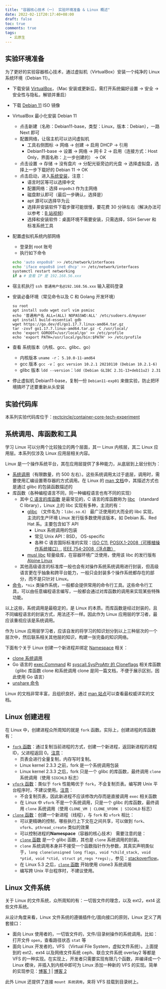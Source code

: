 ```yaml
---
title: "容器核心技术（一） 实验环境准备 & Linux 概述"
date: 2022-02-11T20:17:40+08:00
draft: false
toc: true
comments: true
tags:
  - 云原生
---
```


## 实验环境准备

为了更好的实验容器核心技术，通过虚拟机（VirtualBox）安装一个纯净的 Linux 系统环境（Debian 11）。

* 下载安装 [VirtualBox](https://www.virtualbox.org/)，（Mac 安装或更新后，需打开系统偏好设置 -> 安全 -> 安全性与隐私，解锁并重启）
* 下载 [Debian 11](https://www.debian.org/) ISO 镜像
* VirtualBox 最小化安装 Debian 11
    * 点击新建（名称：Debian11-base，类型：Linux，版本：Debian），一路 Next 即可
    * 配置网络，让宿主机可以访问虚拟机
        * 工具右侧图标 -> 网络 -> 创建 -> 启用 DHCP -> 引用
        * Debian11-base -> 设置 -> 网络 -> 网卡 2 -> 启用（连接方式：Host Only，界面名称：上一步创建的） -> OK
    * 点击设置 -> 存储 -> 没有盘片 -> 分配光驱旁边的光盘 -> 选择虚拟盘，选择上一步下载好的 Debian 11 -> OK
    * 点击启动，进入[系统安装](https://www.debian.org/releases/stable/amd64/ch06s03.zh-cn.html)，注意：
        * 语言时区等可以选择中文
        * 配置网络：选择 `enpo0s3` 作为主网络
        * 磁盘默认即可（最后一步确认，选择是）
        * apt 源可以选择华为云
        * 选择并安装软件下载步骤可能很慢，要花费 30 分钟左右（解决办法可以参考：[B 站视频](https://www.bilibili.com/video/av74615315/)）
        * 选择和安装软件：桌面环境不需要安装，只需选择，SSH Server 和 标准系统工具
* 配置虚拟机系统内部网络
    * 登录到 root 账号
    * 执行如下命令

    ```bash
    echo 'auto enpo0s8' >> /etc/network/interfaces
    echo 'iface enpo0s8 inet dhcp' >> /etc/network/interfaces
    systemctl restart networking
    if a # 查看 IP 是 192.168.56.xxx
    ```

* 宿主机执行 `ssh 普通用户名@192.168.56.xxx` 输入密码登录
* 安装必备环境（常见命令以及 C 和 Golang 开发环境）

    ```
    su root
    apt install sudo wget curl vim psmisc
    echo '普通用户名 ALL=(ALL) NOPASSWD:ALL' /etc/sudoers.d/myuser
    apt install build-essential gdb
    wget https://go.dev/dl/go1.17.7.linux-amd64.tar.gz
    tar -zxvf go1.17.7.linux-amd64.tar.gz -C /usr/local/
    echo 'export GOROOT=/usr/local/go' >> /etc/profile
    echo 'export PATH=/usr/local/go/bin:$PATH' >> /etc/profile
    ```

* 查看 系统版本（内核、gcc、glibc、go）
    * 内核版本 `uname -r`： `5.10.0-11-amd64`
    * gcc 版本 `gcc -v`： `gcc version 10.2.1 20210110 (Debian 10.2.1-6) `
    * glibc 版本 `ldd --version`：`ldd (Debian GLIBC 2.31-13+deb11u2) 2.31`
* 停止虚拟机 Debian11-base，复制一份 `Debian11-exp01` 来做实验，防止把环境搞坏了还要重新从头安装

## 实验代码库

本系列实验代码库位于：[rectcircle/container-core-tech-experiment](https://github.com/rectcircle/container-core-tech-experiment)

## 系统调用、库函数和工具

学习 Linux 可以分两个比较独立的两个层面，其一 Linux 内核层，其二 Linux 应用层。本系列仅涉及 Linux 应用层相关内容。

Linux 是一个操作系统平台，其在应用层提供了多种能力，从底层到上层分别为：

* [系统调用](https://man7.org/linux/man-pages/dir_section_2.html)（有限数量，约 500 左右）。这些系统调用太过于底层，调用时，需要使用汇编设置寄存器的方式调用。在 Linux 的 [man 文档](https://man7.org/linux/man-pages/index.html)中，其描述方式也是通过 glibc 的包装函数描述的
* 库函数（各种编程语言不同，同一种编程语言也有不同的实现）
    * 其中 [C 语言的库函数](https://man7.org/linux/man-pages/dir_section_3.html) 是最常见的，C 语言的库函数称为 [libc](https://man7.org/linux/man-pages/man7/libc.7.html) （standard C library），Linux 上的 libc 实现有多种，主流的有：
        * [glibc](http://www.gnu.org/software/libc/) （文件名为：`libc.so.6`） 最广泛使用的大而全的 libc 实现， 主流的生产环境 Linux 发行版多数使用该版本，如 Debian 系、Red Hat 系。主要包含如下 API
            * Linux 系统调用的包装
            * 常见 Unix API：BSD， OS-specific
            * 各种 C 语言国际标准的实现：[ISO C11](https://en.wikipedia.org/wiki/C11_(C_standard_revision)), [POSIX.1-2008（可移植操作系统接口）](https://en.wikipedia.org/wiki/POSIX), [IEEE 754-2008（浮点数）](https://en.wikipedia.org/wiki/IEEE_754-2008_revision)
        * [musl libc](http://musl.libc.org/) 轻量级库，在容器环境广泛使用，使用该 libc 的发行版有 [Alpine Linux](https://zh.wikipedia.org/wiki/Alpine_Linux)
    * 其他高级语言的标准库一般也会有对操作系统系统调用进行封装，但高级语言更在乎抽象和跨平台能力，一般只会封装多个操作系统都存在的部分，而不是只针对 Linux。
* [命令](https://man7.org/linux/man-pages/dir_section_1.html)，`*nix` 类操作系统，一般都会提供常用的命令行工具。这些命令行工具，可以由任意编程语言编写，一般都会通过对库函数的调用来实现某些特殊功能。

以上这些，系统调用是最稳定的，是 Linux 的本质。而库函数是经过封装的，且不同编程语言的封装方式，用法还不一样。因此作为 Linux 应用层的学习者，最应该重视应该是系统调用。

作为 Linux 应用层学习者，应该自发的将学习的知识划分到以上三种层次的一个层次中，然后联系相关其他层的知识，构建一张完备的知识网络。

下面有个关于 Linux 创建一个新进程并绑定 [Namespace](https://man7.org/linux/man-pages/man7/namespaces.7.html) 相关：

* [clone 系统调用](https://man7.org/linux/man-pages/man2/clone.2.html)
* Go 语言的 [exec.Command](https://pkg.go.dev/os/exec#Command) 和 [syscall.SysProAttr 的 Cloneflags](https://pkg.go.dev/syscall#SysProcAttr) 相关库函数 （glibc 库函数 clone 和系统调用 clone 是同一篇文档，不便于展示区别，因此使用 Go 语言）
* [unshare 命令](https://man7.org/linux/man-pages/man1/unshare.1.html)

Linux 的文档非常丰富，且组织良好。通过 [man 站点](https://man7.org/linux/man-pages/index.html)可以查看最权威详实的文档。

## Linux 创建进程

在 Linux 中，创建进程众所周知的就是 `fork` 函数。实际上，创建进程的库函数有：

* [`fork` 函数](https://man7.org/linux/man-pages/man2/fork.2.html)：通过复制当前进程的方式，创建一个新进程，返回新进程的进程 ID，父进程返回 0。[注意](https://man7.org/linux/man-pages/man2/fork.2.html#NOTES)：
    * 页表会进行全量复制，内存写时复制。
    * Linux kernel 2.3.3 之前，fork 是一个系统调用包装
    * Linux kernel 2.3.3 之后，fork 只是一个 glibc 的库函数，最终调用 `clone` 系统调用（使用 `SIGCHLD` 标志）
* [`vfork` 函数](https://man7.org/linux/man-pages/man2/vfork.2.html)：类似于 `fork` 性能略优于 `fork`，不会复制页表。编写跨 Unix 平台程序时，不建议使用。[注意](https://man7.org/linux/man-pages/man2/vfork.2.html)：
    * 不会复制页表，因此新进程不应该修改内存而是直接调用 `exec` 相关函数
    * 在 Linux 中 `vfork` 不是一个系统调用，只是一个 glibc 的库函数，最终调用 `clone` 系统调用（使用 `CLONE_VM | CLONE_VFORK | SIGCHLD` 标志）
* [`clone` 函数](https://man7.org/linux/man-pages/man2/clone.2.html)：创建一个新进程（线程），与 `fork` 和 `vfork` 相比：
    * 可以更精确的控制，哪些执行上下文在之间共享，可以做到 `fork`、`vfork`、`pthread_create` 类似的效果
    * 可以控制进程的**Namespace**（容器的核心技术）
    需要注意的是：
    * [`clone` 函数](https://man7.org/linux/man-pages/man2/clone.2.html) 是一个 glibc 函数，其也是 `clone` 系统调用的封装。
    * `clone` 系统调用本身并不接受一个函数指针作为参数，其真实声明类似于，`long clone(unsigned long flags, void *child_stack, void *ptid, void *ctid, struct pt_regs *regs);`，参见：[stackoverflow](https://stackoverflow.com/a/18904917)。
    * 在 Linux 5.3 之后，[`clone` 函数](https://man7.org/linux/man-pages/man2/clone.2.html#VERSIONS) 开始使用 clone3 系统调用
    * 编写跨 Unix 平台程序时，不建议使用。

## Linux 文件系统

关于 Linux 的文件系统，众所周知的有：一切皆文件的理念，以及 ext2，ext4 这些文件系统。

从设计角度来看，Linux 文件系统的遵循插件化/面向接口的原则，Linux 定义了两套接口：

* 面向 Linux 使用者的，一切皆文件的，文件/目录树操作的系统调用。比如：打开文件 `open`，查看路径状态 `stat` 等
* 面向 Linux 开发者的，VFS （Virtual File System，虚拟文件系统）。上面提到的 ext2、ext4 以及网络文件系统 ceph、联合文件系统 overlay2 等都是 VFS 的一种实现。在实现上，开发者只需要实现有限几个函数，并编译成一个 Linux 模块，并插入到内核中即可为 Linux 添加一种新的 VFS 的实现。简单的实现参见：[博客 1](https://blog.csdn.net/qq_35536179/article/details/109013447) | [博客 2](https://blog.csdn.net/dog250/article/details/100099936)

此外 Linux 还提供了连接 `mount 系统调用`，来将 VFS 挂载到目录树上。
